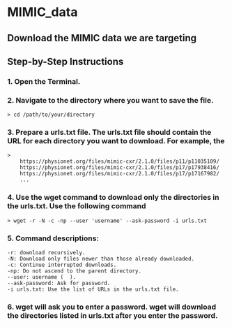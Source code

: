 # MIMIC_data
## Download the MIMIC data we are targeting

## Step-by-Step Instructions

### 1. Open the Terminal.

### 2. Navigate to the directory where you want to save the file.
	> cd /path/to/your/directory

### 3. Prepare a urls.txt file. The urls.txt file should contain the URL for each directory you want to download. For example, the
	>
		https://physionet.org/files/mimic-cxr/2.1.0/files/p11/p11035109/
		https://physionet.org/files/mimic-cxr/2.1.0/files/p17/p17938416/
		https://physionet.org/files/mimic-cxr/2.1.0/files/p17/p17167982/
		...

### 4. Use the wget command to download only the directories in the urls.txt. Use the following command
	> wget -r -N -c -np --user 'username' --ask-password -i urls.txt

### 5. Command descriptions:
	-r: download recursively.
	-N: Download only files newer than those already downloaded.
	-c: Continue interrupted downloads.
	-np: Do not ascend to the parent directory.
	--user: username (  ).
	--ask-password: Ask for password.
	-i urls.txt: Use the list of URLs in the urls.txt file.

### 6. wget will ask you to enter a password. wget will download the directories listed in urls.txt after you enter the password.
